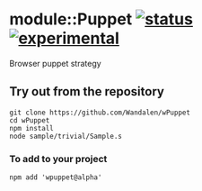 
# module::Puppet [![status](https://github.com/Wandalen/wPuppet/actions/workflows/StandardPublish.yml/badge.svg)](https://github.com/Wandalen/wPuppet/actions/workflows/StandardPublish.yml) [![experimental](https://img.shields.io/badge/stability-experimental-orange.svg)](https://github.com/emersion/stability-badges#experimental)

Browser puppet strategy

## Try out from the repository
```
git clone https://github.com/Wandalen/wPuppet
cd wPuppet
npm install
node sample/trivial/Sample.s
```

### To add to your project
```
npm add 'wpuppet@alpha'
```

